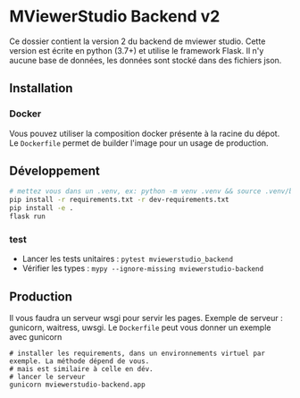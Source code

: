 # MViewerStudio Backend v2

Ce dossier contient la version 2 du backend de mviewer studio. Cette version est écrite en python (3.7+) et
utilise le framework Flask. Il n'y aucune base de données, les données sont stocké dans des fichiers
json.

## Installation

### Docker

Vous pouvez utiliser la composition docker présente à la racine du dépot. Le `Dockerfile` permet de builder l'image pour un usage de production.


## Développement

```bash
# mettez vous dans un .venv, ex: python -m venv .venv && source .venv/bin/activate, ou via pew ou pyenv par exemple
pip install -r requirements.txt -r dev-requirements.txt
pip install -e .
flask run
```

### test

* Lancer les tests unitaires : `pytest mviewerstudio_backend`
* Vérifier les types : `mypy --ignore-missing mviewerstudio-backend`


## Production

Il vous faudra un serveur wsgi pour servir les pages. Exemple de serveur : gunicorn, waitress,
uwsgi. Le `Dockerfile` peut vous donner un exemple avec gunicorn

```
# installer les requirements, dans un environnements virtuel par exemple. La méthode dépend de vous.
# mais est similaire à celle en dév.
# lancer le serveur
gunicorn mviewerstudio-backend.app
```
